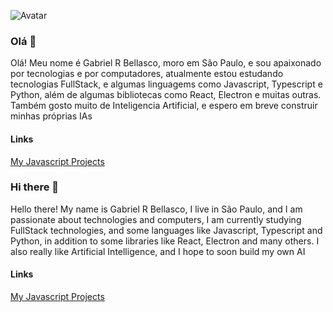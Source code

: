 ![Avatar](https://avatars3.githubusercontent.com/u/66396996?s=48&v=4")
### Olá 👋

Olá! Meu nome é Gabriel R Bellasco, moro em São Paulo, e sou apaixonado por tecnologias e por computadores, atualmente estou estudando tecnologias FullStack, e algumas linguagems como Javascript, Typescript e Python, além de algumas bibliotecas como React, Electron e muitas outras. Também gosto muito de Inteligencia Artificial, e espero em breve construir minhas próprias IAs
#### Links
[My Javascript Projects](https://github.com/GabrielBellasco/my-javascript-projects)
 
### Hi there 👋
Hello there! My name is Gabriel R Bellasco, I live in São Paulo, and I am passionate about technologies and computers, I am currently studying FullStack technologies, and some languages like Javascript, Typescript and Python, in addition to some libraries like React, Electron and many others. I also really like Artificial Intelligence, and I hope to soon build my own AI
#### Links
  [My Javascript Projects](https://github.com/GabrielBellasco/my-javascript-projects)                                          
<!--
**GabrielBellasco/GabrielBellasco** is a ✨ _special_ ✨ repository because its `README.md` (this file) appears on your GitHub profile.

Here are some ideas to get you started:

- 🔭 I’m currently working on ...

- 👯 I’m looking to collaborate on ...
- 🤔 I’m looking for help with ...
- 💬 Ask me about ...
- 📫 How to reach me: ...
- 😄 Pronouns: ...
- ⚡ Fun fact: ...
-->

